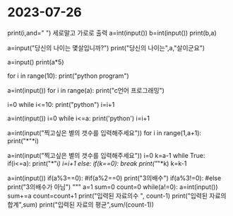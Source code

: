 # 2023-07-26

print(i,and=" ") 세로말고 가로로 출력
a=int(input())
b=int(input())
print(b,a)

a=input("당신의 나이는 몇살입니까?")
print("당신의 나이는",a,"살이군요")

a=input()
print(a*5)

for i in range(10):
    print("python program")

a=int(input())
for i in range(a):
    print("c언어 프로그래밍")

i=0
while i<=10:
    print("python")
    i=i+1

a=int(input())
i=0
while i<=a:
    print('python')
    i=i+1

a=int(input("찍고싶은 별의 갯수를 입력해주세요"))
for i in range(1,a+1):
     print("*"*i)

a=int(input("찍고싶은 별의 갯수를 입력해주세요"))
i=0
k=a-1
while  True:
    if(i<=a):
        print("*"*i)
        i=i+1
    else:
        if(k==0):
            break
        print("*"*k)
        k=k-1

a=int(input())
if(a%3==0):     #if(a%2==0)
    print("3의배수")
if(a%3!=0):   #else
    print("3의배수가 아님")
"""
a=1
sum=0
count=0
while(a!=0):
    a=int(input())
    sum+=a
    count=count+1
print("입력된 자료의수 ", count-1)
print("입력된 자료의 합계",sum)
print("입력된 자료의 평균",sum/(count-1))
